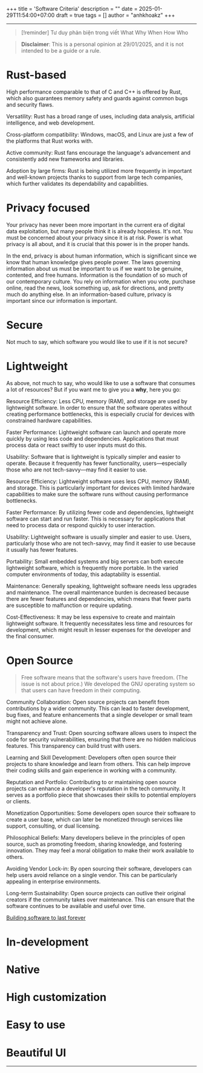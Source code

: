 +++
title = 'Software Criteria'
description = ""
date = 2025-01-29T11:54:00+07:00
draft = true
tags = []
author = "anhkhoakz"
+++

---
> [!reminder]
> Tư duy phản biện trong viết
> What Why When How Who

> **Disclaimer**: This is a personal opinion at 29/01/2025, and it is not intended to be a guide or a rule.


# Rust-based

High performance comparable to that of C and C++ is offered by Rust, which also guarantees memory safety and guards against common bugs and security flaws.

Versatility: Rust has a broad range of uses, including data analysis, artificial intelligence, and web development.

Cross-platform compatibility: Windows, macOS, and Linux are just a few of the platforms that Rust works with.

Active community: Rust fans encourage the language's advancement and consistently add new frameworks and libraries.

Adoption by large firms: Rust is being utilized more frequently in important and well-known projects thanks to support from large tech companies, which further validates its dependability and capabilities.

# Privacy focused

Your privacy has never been more important in the current era of digital data exploitation, but many people think it is already hopeless. It's not. You must be concerned about your privacy since it is at risk. Power is what privacy is all about, and it is crucial that this power is in the proper hands.

In the end, privacy is about human information, which is significant since we know that human knowledge gives people power. The laws governing information about us must be important to us if we want to be genuine, contented, and free humans. Information is the foundation of so much of our contemporary culture. You rely on information when you vote, purchase online, read the news, look something up, ask for directions, and pretty much do anything else. In an information-based culture, privacy is important since our information is important.

# Secure

Not much to say, which software you would like to use if it is not secure?

# Lightweight

As above, not much to say, who would like to use a software that consumes a lot of resources? But if you want me to give you a **why**, here you go:

Resource Efficiency: Less CPU, memory (RAM), and storage are used by lightweight software. In order to ensure that the software operates without creating performance bottlenecks, this is especially crucial for devices with constrained hardware capabilities.

Faster Performance: Lightweight software can launch and operate more quickly by using less code and dependencies. Applications that must process data or react swiftly to user inputs
must do this.

Usability: Software that is lightweight is typically simpler and easier to operate. Because it frequently has fewer functionality, users—especially those who are not tech-savvy—may find it easier to use.

Resource Efficiency: Lightweight software uses less CPU, memory (RAM), and storage. This is particularly important for devices with limited hardware capabilities to make sure the software runs without causing performance bottlenecks.

Faster Performance: By utilizing fewer code and dependencies, lightweight software can start and run faster. This is necessary for applications that need to process data or respond quickly to user interaction.

Usability: Lightweight software is usually simpler and easier to use. Users, particularly those who are not tech-savvy, may find it easier to use because it usually has fewer features.

Portability: Small embedded systems and big servers can both execute lightweight software, which is frequently more portable. In the varied computer environments of today, this adaptability is essential.

Maintenance: Generally speaking, lightweight software needs less upgrades and maintenance. The overall maintenance burden is decreased because there are fewer features and dependencies, which means that fewer parts are susceptible to malfunction or require updating.

Cost-Effectiveness: It may be less expensive to create and maintain lightweight software. It frequently necessitates less time and resources for development, which might result in lesser expenses for the developer and the final consumer.

# Open Source

> Free software means that the software's users have freedom. (The issue is not about price.) We developed the GNU operating system so that users can have freedom in their computing.

Community Collaboration: Open source projects can benefit from contributions by a wider community. This can lead to faster development, bug fixes, and feature enhancements that a single developer or small team might not achieve alone.

Transparency and Trust: Open sourcing software allows users to inspect the code for security vulnerabilities, ensuring that there are no hidden malicious features. This transparency can build trust with users.

Learning and Skill Development: Developers often open source their projects to share knowledge and learn from others. This can help improve their coding skills and gain experience in working with a community.

Reputation and Portfolio: Contributing to or maintaining open source projects can enhance a developer's reputation in the tech community. It serves as a portfolio piece that showcases their skills to potential employers or clients.

Monetization Opportunities: Some developers open source their software to create a user base, which can later be monetized through services like support, consulting, or dual licensing.

Philosophical Beliefs: Many developers believe in the principles of open source, such as promoting freedom, sharing knowledge, and fostering innovation. They may feel a moral obligation to make their work available to others.

Avoiding Vendor Lock-in: By open sourcing their software, developers can help users avoid reliance on a single vendor. This can be particularly appealing in enterprise environments.

Long-term Sustainability: Open source projects can outlive their original creators if the community takes over maintenance. This can ensure that the software continues to be available and useful over time.

[Building software to last forever](https://herman.bearblog.dev/building-software-to-last-forever/)

# In-development

# Native

# High customization

# Easy to use

# Beautiful UI







---
